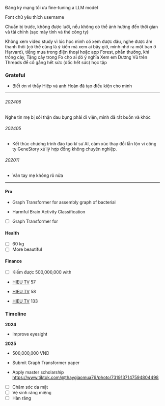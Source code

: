 Đăng ký mạng tối ưu
fine-tuning a LLM model

Font chữ yêu thích
username

Chuẩn bị trước, không được lười, nếu không có thể ảnh hưởng đến thời gian và tài chính (sạc máy tính và thẻ công ty)

Không xem video study vì lúc học mình có xem được đâu, nghe được âm thanh thôi (có thể cũng là ý kiến mà xem ai bây giờ, mình nhớ ra một bạn ở Harvard), tiếng mưa trong điện thoại hoặc app Forest, phần thưởng, khi trồng cây, Tặng cây trong Fo cho ai đó ý nghĩa
Xem em Dương Vũ trên Threads để cố gắng hết sức (dốc hết sức) học tập

### Grateful

- Biết ơn vì thầy Hiệp và anh Hoàn đã tạo điều kiện cho mình

---
###### 202406

Nghe tin mẹ bị sỏi thận đau bụng phải đi viện, mình đã rất buồn và khóc

###### 202405

- Kết thúc chương trình đào tạo kĩ sư AI, cảm xúc thay đổi lẫn lộn vì công ty GeneStory xử lý hợp đồng không chuyên nghiệp.

###### 202011

- Vân tay mẹ không rõ nữa

---
#### Pro

- Graph Transformer for assembly graph of bacterial
    
- Harmful Brain Activity Classification
    
- [ ] Graph Transformer for

#### Health

- [ ] 60 kg
- [ ] More beautiful
#### Finance

- [ ] Kiếm được 500,000,000 with
    
- [HIEU TV](https://app.capacities.io/da04e088-7156-4e19-8539-8299ccbb287f/304b5c40-46f8-454d-a9ec-1b6d8a7805c6) 57
    
- [HIEU TV](https://app.capacities.io/da04e088-7156-4e19-8539-8299ccbb287f/304b5c40-46f8-454d-a9ec-1b6d8a7805c6) 58
    
- [HIEU TV](https://app.capacities.io/da04e088-7156-4e19-8539-8299ccbb287f/304b5c40-46f8-454d-a9ec-1b6d8a7805c6) 133
    

### Timeline

**2024**

- Improve eyesight


**2025**

- 500,000,000 VND
    
- Submit Graph Transformer paper
    
- Apply master scholarship
https://www.tiktok.com/@thaygiaomua79/photo/7319137147594804498
    
- [ ] Chăm sóc da mặt
- [ ] Vệ sinh răng miệng
- [ ] Hàn răng